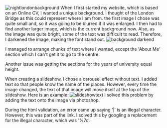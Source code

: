 ![nightlondonbackground](https://user-images.githubusercontent.com/25661816/33565703-c536603a-d915-11e7-86d4-a3310efa7f2e.jpg)
When I first started my website, which is based on an Online CV, I wanted a unique background. I thought of the London Bridge as this could represent where I am from. the first image I chose was quite small and, so it was going to be blurred if it was enlarged.
I then had to find another larger image, which is the current background now. Also, as the image was quite bright, some of the text was difficult to read. Therefore, I darkened the image, making the font stand out. ![background darkend](https://user-images.githubusercontent.com/25661816/33569928-26a964b8-d923-11e7-9009-9a30120320b1.jpg) 

I managed to arrange chunks of text where I wanted, except the 'About Me' section which I can't get it to go to the centre.

Another issue was getting the sections for the years of university equal height.

When creating a slideshow, I chose a carousel effect without text. I added text so that people know the name of the places. However, every time the image changed, the text of that image will move itself at the top of the slideshow.
Here is an example: 
![slideshowtext](https://user-images.githubusercontent.com/25661816/33853219-2286728a-deb5-11e7-860d-ae1e9ef5bf51.jpg)
I solved this problem by adding the text onto the image via photoshop.

During the html validation, an error came up saying '|' is an illegal character. However, this was part of the link. I solved this by googling a replacement for the illegal character, which was '%7c'.
